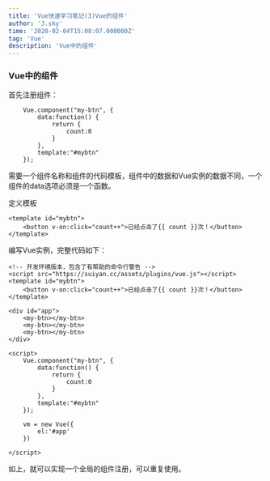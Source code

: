 ```yaml
---
title: 'Vue快速学习笔记(3)Vue的组件'
author: 'J.sky'
time: '2020-02-04T15:08:07.000000Z'
tag: 'Vue'
description: 'Vue中的组件'
---
```


### Vue中的组件

首先注册组件：

        Vue.component("my-btn", {
            data:function() {
                return {
                    count:0
                }
            },
            template:"#mybtn"
        });

需要一个组件名称和组件的代码模板，组件中的数据和Vue实例的数据不同，一个组件的data选项必须是一个函数。

定义模板

    <template id="mybtn">
        <button v-on:click="count++">已经点击了{{ count }}次！</button>
    </template>

编写Vue实例，完整代码如下：


    <!-- 开发环境版本，包含了有帮助的命令行警告 -->
    <script src="https://suiyan.cc/assets/plugins/vue.js"></script>
    <template id="mybtn">
        <button v-on:click="count++">已经点击了{{ count }}次！</button>
    </template>

    <div id="app">
        <my-btn></my-btn>
        <my-btn></my-btn>
        <my-btn></my-btn>
    </div>

    <script>
        Vue.component("my-btn", {
            data:function() {
                return {
                    count:0
                }
            },
            template:"#mybtn"
        });

        vm = new Vue({
            el:'#app'
        })

    </script>

如上，就可以实现一个全局的组件注册，可以重复使用。
